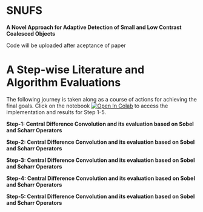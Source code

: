 # **SNUFS**
**A Novel Approach for Adaptive Detection of Small and Low Contrast Coalesced Objects**

Code will be uploaded after aceptance of paper


# **A Step-wise Literature and Algorithm Evaluations**

The following journey is taken along as a course of actions for achieving the final goals. Click on the notebook [![Open In Colab](https://colab.research.google.com/assets/colab-badge.svg)](https://colab.research.google.com/drive/1X6s6dUhdk_JDZ9uG_rc7I7Us70nruB6-?usp=share_link) to access the implementation and results for Step 1-5.

**Step-1: Central Difference Convolution and its evaluation based on Sobel and Scharr Operators**


**Step-2: Central Difference Convolution and its evaluation based on Sobel and Scharr Operators**


**Step-3: Central Difference Convolution and its evaluation based on Sobel and Scharr Operators**


**Step-4: Central Difference Convolution and its evaluation based on Sobel and Scharr Operators**


**Step-5: Central Difference Convolution and its evaluation based on Sobel and Scharr Operators**



